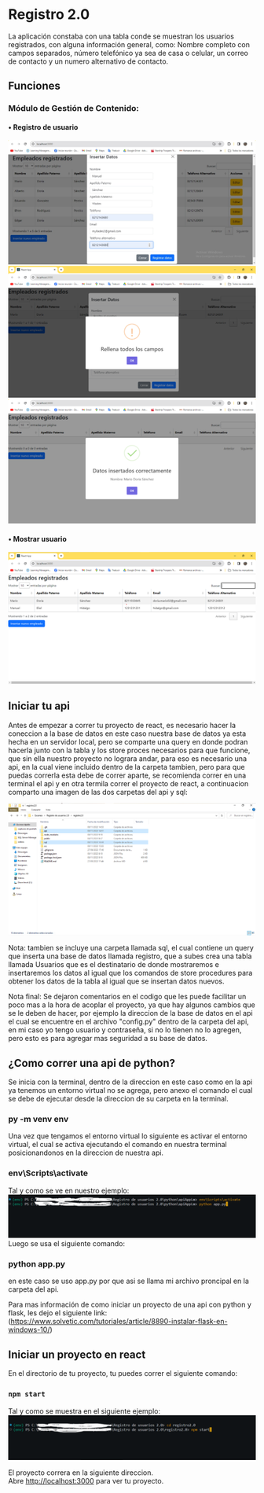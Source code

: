 # Registro 2.0

La aplicación constaba con una tabla conde se muestran los usuarios 
registrados, con alguna información general, como: Nombre completo con 
campos separados, número telefónico ya sea de casa o celular, un correo de 
contacto y un numero alternativo de contacto.
## Funciones
### Módulo de Gestión de Contenido:
#### • Registro de usuario
![Ejemplo de captura de pantalla](src/capturas/registro.jpg)
![Ejemplo de captura de pantalla](src/capturas/Registro2.jpg)
![Ejemplo de captura de pantalla](src/capturas/Registro3.jpg)
#### • Mostrar usuario
![Ejemplo de captura de pantalla](src/capturas/Inicio1.jpg)

## Iniciar tu api

Antes de empezar a correr tu proyecto de react, es necesario hacer la coneccion a la base de datos en este caso nuestra base de datos ya esta hecha en un servidor local, pero se comparte una query en donde podran hacerla junto con la tabla y los store proces necesarios para que funcione, que sin ella nuestro proyecto no lograra andar, para eso es necesario una api, en la cual viene incluido dentro de la carpeta tambien, pero para que puedas correrla esta debe de correr aparte, se recomienda correr en una terminal el api y en otra termila correr el proyecto de react, a continuacion comparto una imagen de las dos carpetas del api y sql:

![Ejemplo de captura de pantalla](src/capturas/Api.jpg)

Nota: tambien se incluye una carpeta llamada sql, el cual contiene un query que inserta una base de datos llamada registro, que a subes crea una tabla llamada Usuarios que es el destinatario de donde mostraremos e insertaremos los datos al igual que los comandos de store procedures para obtener los datos de la tabla al igual que se insertan datos nuevos.

Nota final: Se dejaron comentarios en el codigo que les puede facilitar un poco mas a la hora de acoplar el proyecto, ya que hay algunos cambios que se le deben de hacer, por ejemplo la direccion de la base de datos en el api el cual se encuentre en el archivo "config.py" dentro de la carpeta del api, en mi caso yo tengo usuario y contraseña,  si no lo tienen no lo agregen, pero esto es para agregar mas seguridad a su base de datos.

## ¿Como correr una api de python?
Se inicia con la terminal, dentro de la direccion en este caso como en la api ya tenemos un entorno virtual no se agrega, pero anexo el comando el cual se debe de ejecutar desde la direccion de su carpeta en la terminal.

### py -m venv env

Una vez que tengamos el entorno virtual lo siguiente es activar el entorno virtual, el cual se activa ejecutando el comando en nuestra terminal posicionandonos en la direccion de nuestra api.

### env\Scripts\activate
Tal y como se ve en nuestro ejemplo:
![Ejemplo de captura de pantalla](src/capturas/InicioApi.jpg)
Luego se usa el siguiente comando:
### python app.py
en  este caso se uso app.py por que asi se llama mi archivo proncipal en la carpeta del api.

Para mas información de como iniciar un proyecto de una api con python y flask, les dejo el siguiente link:
(https://www.solvetic.com/tutoriales/article/8890-instalar-flask-en-windows-10/)

## Iniciar un proyecto en react

En el directorio de tu proyecto, tu puedes correr el siguiente comando:
### `npm start`
Tal y como se muestra en el siguiente ejemplo: 
![Ejemplo de captura de pantalla](src/capturas/InicioReact.jpg)

El proyecto correra en la siguiente direccion.\
Abre [http://localhost:3000](http://localhost:3000) para ver tu proyecto.



